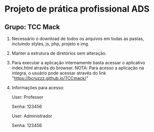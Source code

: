 # Projeto de prática profissional ADS 
## Grupo: TCC Mack

1. Necessário o download de todos os arquivos em todas as pastas, incluindo styles, js, php, projeto e img.
2. Manter a estrutura de diretórios sem alteração.
3. Para executar a aplicação internamente basta acessar o aplicativo index.html através do browser.
NOTA: Para acesso a aplicação na integra, o usuário pode acessar através do link "https://bcruzzz.github.io/TCCmack/"
4. Informações para acesso:

   User: Professor
   
   Senha: 123456
      
   User: Administrador
   
   Senha: 123456
